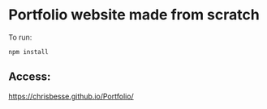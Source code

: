 # Portfolio website made from scratch

To run:

```
npm install
```

## Access:

https://chrisbesse.github.io/Portfolio/
